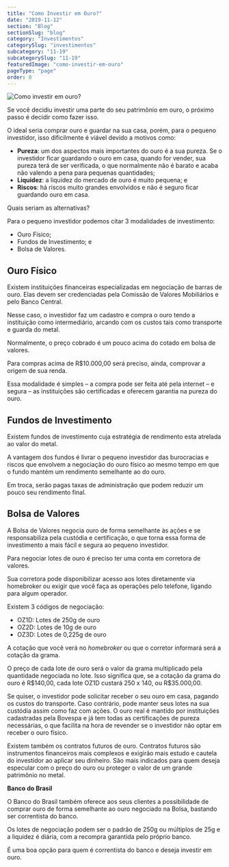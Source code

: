 ```yaml
---
title: "Como Investir em Ouro?"
date: "2019-11-12"
section: "Blog"
sectionSlug: "blog"
category: "Investimentos"
categorySlug: "investimentos"
subcategory: "11-19"
subcategorySlug: "11-19"
featuredImage: "como-investir-em-ouro"
pageType: "page"
order: 0
---
```


![Como investir em ouro?](../img/como-investir-em-ouro.jpg)

Se você decidiu investir uma parte do seu patrimônio em ouro, o próximo passo é decidir como fazer isso.

O ideal seria comprar ouro e guardar na sua casa, porém, para o pequeno investidor, isso dificilmente é viável devido a motivos como:

- **Pureza**: um dos aspectos mais importantes do ouro é a sua pureza. Se o investidor ficar guardando o ouro em casa, quando for vender, sua pureza terá de ser verificada, o que normalmente não é barato e acaba não valendo a pena para pequenas quantidades;
- **Liquidez**: a liquidez do mercado de ouro é muito pequena; e
- **Riscos**: há riscos muito grandes envolvidos e não é seguro ficar guardando ouro em casa.

Quais seriam as alternativas?

Para o pequeno investidor podemos citar 3 modalidades de investimento:

- Ouro Físico;
- Fundos de Investimento; e
- Bolsa de Valores.

## Ouro Físico

Existem instituições financeiras especializadas em negociação de barras de ouro. Elas devem ser credenciadas pela Comissão de Valores Mobiliários e pelo Banco Central.

Nesse caso, o investidor faz um cadastro e  compra o ouro tendo a instituição como intermediário, arcando com os custos tais como transporte e guarda do metal.

Normalmente, o preço cobrado é um pouco acima do cotado em bolsa de valores.

Para compras acima de R$10.000,00 será preciso, ainda, comprovar a origem de sua renda.

Essa modalidade é simples – a compra pode ser feita até pela internet – e segura – as instituições são certificadas e oferecem garantia na pureza do ouro.

## Fundos de Investimento

Existem fundos de investimento cuja estratégia de rendimento esta atrelada ao valor do metal. 

A vantagem dos fundos é livrar o pequeno investidor das burocracias e riscos que envolvem a negociação do ouro físico ao mesmo tempo em que o fundo mantém um rendimento semelhante ao do ouro.

Em troca, serão pagas taxas de administração que podem reduzir um pouco seu rendimento final.

## Bolsa de Valores

A Bolsa de Valores negocia ouro de forma semelhante às ações e se responsabiliza pela custódia e certificação, o que torna essa forma de investimento a mais fácil e segura ao pequeno investidor.

Para negociar lotes de ouro é preciso ter uma conta em corretora de valores.

Sua corretora pode disponibilizar acesso aos lotes diretamente via homebroker ou exigir que você faça as operações pelo telefone, ligando para algum operador.

Existem 3 códigos de negociação:

- OZ1D: Lotes de 250g de ouro
- OZ2D: Lotes de 10g de ouro
- OZ3D: Lotes de 0,225g de ouro

A cotação que você verá no *homebroker* ou que o corretor informará será a cotação da grama.

O preço de cada lote de ouro será o valor da grama multiplicado pela quantidade negociada no lote. Isso significa que, se a cotação da grama do ouro é R\$140,00, cada lote OZ1D custará 250 x 140, ou R\$35.000,00.

Se quiser, o investidor pode solicitar receber o seu ouro em casa, pagando os custos do transporte. Caso contrário, pode manter seus lotes na sua custódia assim como faz com ações. O ouro real é mantido por instituições cadastradas pela Bovespa e já tem todas as certificações de pureza necessárias, o que facilita na hora de revender se o investidor não optar em receber o ouro físico.

Existem também os contratos futuros de ouro. Contratos futuros são instrumentos financeiros mais complexos e exigirão mais estudo e cautela do investidor ao aplicar seu dinheiro. São mais indicados para quem deseja especular com o preço do ouro ou proteger o valor de um grande patrimônio no metal.

**Banco do Brasil**

O Banco do Brasil também oferece aos seus clientes a possibilidade de comprar ouro de forma semelhante ao ouro negociado na Bolsa, bastando ser correntista do banco.

Os lotes de negociação podem ser o padrão de 250g ou múltiplos de 25g e a liquidez é diária, com a recompra garantida pelo próprio banco.

É uma boa opção para quem é correntista do banco e deseja investir em ouro.